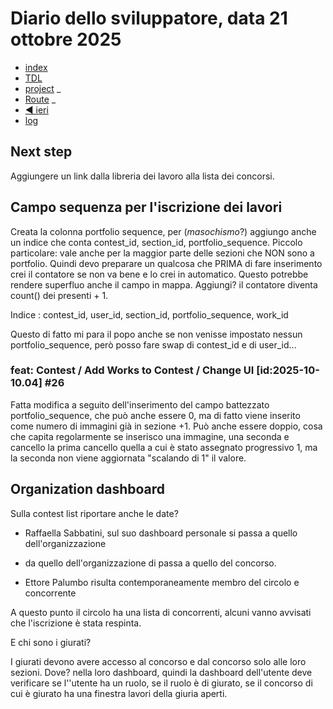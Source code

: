 # Diario dello sviluppatore, data 21 ottobre 2025

* [index](../index.md)
* [TDL](../TDL.md)
* [project](https://github.com/users/mrai64/projects/1)
_
* [Route](/routes/web.php)
_
* [◀️ ieri](./2025-10-20_IT.md)
* [log](/storage/logs/laravel.log)

## Next step

Aggiungere un link dalla libreria dei lavoro alla lista dei concorsi.

## Campo sequenza per l'iscrizione dei lavori

Creata la colonna portfolio sequence, per (*masochismo*?)
aggiungo anche un indice che conta contest_id, section_id, portfolio_sequence.
Piccolo particolare: vale anche per la maggior parte delle sezioni che
NON sono a portfolio. Quindi devo preparare un qualcosa che
PRIMA di fare inserimento crei il contatore se non va bene
e lo crei in automatico. Questo potrebbe rendere superfluo anche
il campo in mappa. Aggiungi? il contatore diventa count() dei presenti + 1.

Indice : contest_id, user_id, section_id, portfolio_sequence, work_id

Questo di fatto mi para il popo anche se non venisse impostato nessun portfolio_sequence,
però posso fare swap di contest_id e di user_id...

### feat: Contest / Add Works to Contest / Change UI [id:2025-10-10.04] #26

Fatta modifica a seguito dell'inserimento del campo battezzato
portfolio_sequence, che può anche essere 0, ma di fatto viene inserito
come numero di immagini già in sezione +1.
Può anche essere doppio, cosa che capita regolarmente se inserisco
una immagine, una seconda e cancello la prima cancello quella
a cui è stato assegnato progressivo 1, ma la seconda non viene
aggiornata "scalando di 1" il valore.

## Organization dashboard

Sulla contest list riportare anche le date?

* Raffaella Sabbatini, sul suo dashboard personale si passa a quello dell'organizzazione
* da quello dell'organizzazione di passa a quello del concorso.

* Ettore Palumbo risulta contemporaneamente membro del circolo e concorrente

A questo punto il circolo ha una lista di concorrenti,
alcuni vanno avvisati che l'iscrizione è stata respinta.

E chi sono i giurati?

I giurati devono avere accesso al concorso e dal concorso solo alle loro sezioni.
Dove? nella loro dashboard, quindi la dashboard dell'utente deve verificare
se l''utente ha un ruolo, se il ruolo è di giurato, se il concorso di cui è giurato ha una finestra lavori della giuria aperti.

